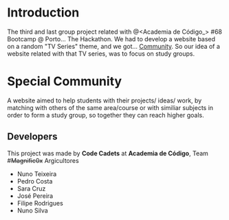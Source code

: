 # Introduction
The third and last group project related with @<Academia de Código_> #68 Bootcamp @ Porto... The Hackathon. We had to develop a website based on a random "TV Series" theme, and we got... [Community](https://www.youtube.com/watch?v=nHbiHcrA18w&ab_channel=The88-Topic). So our idea of a website related with that TV series, was to focus on study groups. 

# Special Community
A website aimed to help students with their projects/ ideas/ work, by matching with others of the same area/course or with similiar subjects in order to form a study group, so together they can reach higher goals.

## Developers
This project was made by **Code Cadets** at **Academia de Código**, Team #~~Magnific0x~~ Argicultores
 - Nuno Teixeira
 - Pedro Costa
 - Sara Cruz
 - José Pereira
 - Filipe Rodrigues
 - Nuno Silva
